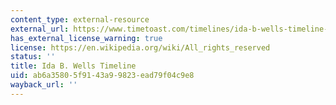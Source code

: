 ```yaml
---
content_type: external-resource
external_url: https://www.timetoast.com/timelines/ida-b-wells-timeline--2
has_external_license_warning: true
license: https://en.wikipedia.org/wiki/All_rights_reserved
status: ''
title: Ida B. Wells Timeline
uid: ab6a3580-5f91-43a9-9823-ead79f04c9e8
wayback_url: ''
---
```

